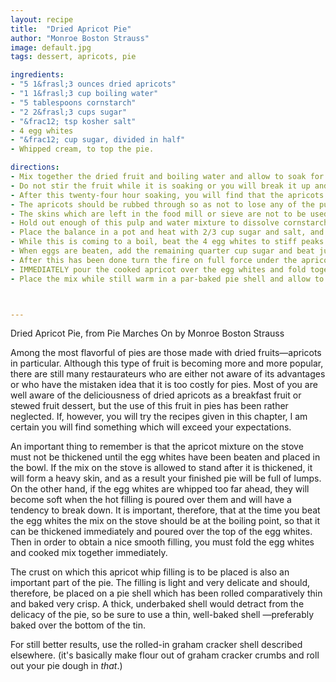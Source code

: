 ```yaml
---
layout: recipe
title:  "Dried Apricot Pie"
author: "Monroe Boston Strauss"
image: default.jpg
tags: dessert, apricots, pie

ingredients:
- "5 1&frasl;3 ounces dried apricots"
- "1 1&frasl;3 cup boiling water"
- "5 tablespoons cornstarch"
- "2 2&frasl;3 cups sugar"
- "&frac12; tsp kosher salt"
- 4 egg whites
- "&frac12; cup sugar, divided in half"
- Whipped cream, to top the pie.

directions:
- Mix together the dried fruit and boiling water and allow to soak for at least 24 hours.
- Do not stir the fruit while it is soaking or you will break it up and destroy the appearance, and do not place it in the refridgerator during the soaking period. (Chilling would retard the softening of the apricots and it would require several days of soaking before the fruit would be soft enough to use.)
- After this twenty-four hour soaking, you will find that the apricots have absorbed about two-thirds of the water in which they were soaked. Pass the entire mix (water, apricots and all) through a Foley food mill or a fine flour sieve. 
- The apricots should be rubbed through so as not to lose any of the pulp. 
- The skins which are left in the food mill or sieve are not to be used, but the pulp which sticks to the bottom should be scraped off and included in the mix. 
- Hold out enough of this pulp and water mixture to dissolve cornstarch in a slurry.
- Place the balance in a pot and heat with 2/3 cup sugar and salt, and heat over a slow fire.
- While this is coming to a boil, beat the 4 egg whites to stiff peaks with 1/4 cup of sugar.
- When eggs are beaten, add the remaining quarter cup sugar and beat just until dissolved.
- After this has been done turn the fire on full force under the apricot mixture. When it reaches a good boil, add the cornstarch slurry and cook until thick and clear. 
- IMMEDIATELY pour the cooked apricot over the egg whites and fold together easily but well with a whisk.  
- Place the mix while still warm in a par-baked pie shell and allow to cool completely before topping with whipped cream.



---
```

Dried Apricot Pie, from Pie Marches On by Monroe Boston Strauss

Among the most flavorful of pies are those made with dried fruits—apricots in particular. Although this type of fruit is becoming more and more popular, there are still many restaurateurs who are either not aware of its advantages or who have the mistaken idea that it is too costly for pies. Most of you are well aware of the deliciousness of dried apricots as a breakfast fruit or stewed fruit dessert, but the use of this fruit in pies has been rather neglected. If, however, you will try the recipes given in this chapter, I am certain you will find something which will exceed your expectations.

An important thing to remember is that the apricot mixture on the stove must not be thickened until the egg whites have been beaten and placed in the bowl. If the mix on the stove is allowed to stand after it is thickened, it will form a heavy skin, and as a result your finished pie will be full of lumps. On the other hand, if the egg whites are whipped too far ahead, they will become soft when the hot filling is poured over them and will have a tendency to break down. It is important, therefore, that at the time you beat the egg whites the mix on the stove should be at the boiling point, so that it can be thickened immediately and poured over the top of the egg whites. Then in order to obtain a nice smooth filling, you must fold the egg whites and cooked mix together immediately.

 The crust on which this apricot whip filling is to be placed is also an important part of the pie. The filling is light and very delicate and should, therefore, be placed on a pie shell which has been rolled comparatively thin and baked very crisp. A thick, underbaked shell would detract from the delicacy of the pie, so be sure to use a thin, well-baked shell —preferably baked over the bottom of the tin.

For still better results, use the rolled-in graham cracker shell described elsewhere.  (it's basically make flour out of graham cracker crumbs and roll out your pie dough in *that*.)

